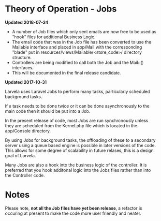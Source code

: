 # Theory of Operation - Jobs

**Updated 2018-07-24**

- A number of Job files which only sent emails are now free to be used as "hook" files for additional Business Logic.
- The email code that was in the Job file has been converted to use the Mailable interface and placed in app/Mail with the corresponding "blade" put in resources/views/Mailable/<store_code>/ directory structure.
- Controllers are being modified to call both the Job and the Mail::() interfaces.
- This will be documented in the final release candidate.


**Updated 2017-10-31**

Larvela uses Laravel Jobs to perform many tasks, particularly scheduled background tasks.

If a task needs to be done twice or it can be done asynchronously to the main code then it should be put into a Job.

In the present release of code, most Jobs are run synchronously unless they are scheduled from the Kernel.php file which is located in the app/Console directory.

By using Jobs for background tasks, the offloading of these to a secondary server using a queue based engine is possible in later versions of the code. This allows for some degree of scalability in future relases, this is a design goal of Larvela.

Many Jobs are also a hook into the business logic of the controller. It is preferred that you hook additonal logic into the Jobs files rather than into the Controller code.

# Notes

Please note, **not all the Job files have yet been release**, a refactor is occuring at present to make the code more user friendly and neater.

